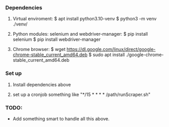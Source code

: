 ### Dependencies

1. Virtual enviroment: 
    $ apt install python3.10-venv
    $ python3 -m venv ./venv/

2. Python modules: selenium and webdriver-manager: 
    $ pip install selenium
    $ pip install webdriver-manager

3. Chrome browser:
    $ wget https://dl.google.com/linux/direct/google-chrome-stable_current_amd64.deb
    $ sudo apt install ./google-chrome-stable_current_amd64.deb

### Set up

1. Install dependencies above

2. set up a cronjob something like "*/15 * * * * /path/runScraper.sh"


### TODO:

- Add something smart to handle all this above.

